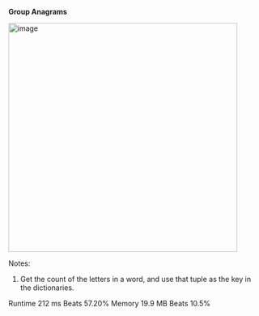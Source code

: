 **Group Anagrams**

<img width="452" alt="image" src="https://user-images.githubusercontent.com/25766765/208525669-caa83e87-730e-49b7-9b54-5d5674c35a0c.png">

Notes:
1. Get the count of the letters in a word, and use that tuple as the key in the dictionaries.


Runtime
212 ms
Beats
57.20%
Memory
19.9 MB
Beats
10.5%
